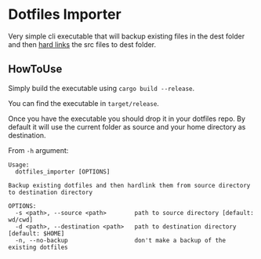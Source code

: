 # Dotfiles Importer
Very simple cli executable that will backup existing files in the dest folder and then 
[hard links](http://www.linfo.org/hard_link.html) 
the src files to dest folder.

## HowToUse
Simply build the executable using `cargo build --release`.

You can find the executable in `target/release`.

Once you have the executable you should drop it in your dotfiles repo.
By default it will use the current folder as source and your home directory as destination.

From `-h` argument:
```
Usage:
  dotfiles_importer [OPTIONS]

Backup existing dotfiles and then hardlink them from source directory to destination directory

OPTIONS:
  -s <path>, --source <path>        path to source directory [default: wd/cwd]
  -d <path>, --destination <path>   path to destination directory [default: $HOME]
  -n, --no-backup                   don't make a backup of the existing dotfiles
  ```
